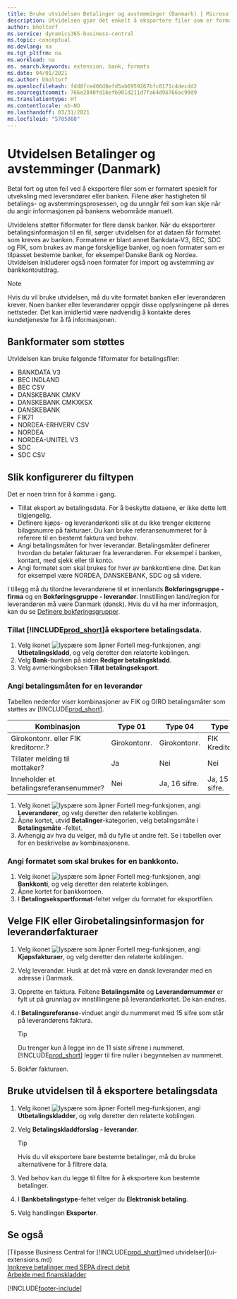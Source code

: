 ```yaml
---
title: Bruke utvidelsen Betalinger og avstemminger (Danmark) | Microsoft-dokumentasjon
description: Utvidelsen gjør det enkelt å eksportere filer som er formatert på forhånd for å oppfylle bankens krav til elektroniske innsendinger.
author: bholtorf
ms.service: dynamics365-business-central
ms.topic: conceptual
ms.devlang: na
ms.tgt_pltfrm: na
ms.workload: na
ms. search.keywords: extension, bank, formats
ms.date: 04/01/2021
ms.author: bholtorf
ms.openlocfilehash: fdd8fced06d8efd5ab6959267bfc0171c4decdd2
ms.sourcegitcommit: 766e2840fd16efb901d211d7fa64d96766ac99d9
ms.translationtype: HT
ms.contentlocale: nb-NO
ms.lasthandoff: 03/31/2021
ms.locfileid: "5785088"
---
```

# <a name="the-payments-and-reconciliations-dk-extension"></a>Utvidelsen Betalinger og avstemminger (Danmark)

Betal fort og uten feil ved å eksportere filer som er formatert spesielt for utveksling med leverandører eller banken. Filene øker hastigheten til betalings- og avstemmingsprosessen, og du unngår feil som kan skje når du angir informasjonen på bankens webområde manuelt.  

Utvidelens støtter filformater for flere dansk banker. Når du eksporterer betalingsinformasjon til en fil, sørger utvidelsen for at dataen får formatet som kreves av banken. Formatene er blant annet Bankdata-V3, BEC, SDC og FIK, som brukes av mange forskjellige banker, og noen formater som er tilpasset bestemte banker, for eksempel Danske Bank og Nordea. Utvidelsen inkluderer også noen formater for import og avstemming av bankkontoutdrag.  

> [!Note]
> Hvis du vil bruke utvidelsen, må du vite formatet banken eller leverandøren krever. Noen banker eller leverandører oppgir disse opplysningene på deres nettsteder. Det kan imidlertid være nødvendig å kontakte deres kundetjeneste for å få informasjonen.  

## <a name="supported-bank-formats"></a>Bankformater som støttes
Utvidelsen kan bruke følgende filformater for betalingsfiler:  

* BANKDATA V3  
* BEC INDLAND  
* BEC CSV  
* DANSKEBANK CMKV  
* DANSKEBANK CMKXKSX  
* DANSKEBANK  
* FIK71  
* NORDEA-ERHVERV CSV  
* NORDEA  
* NORDEA-UNITEL V3  
* SDC  
* SDC CSV  

## <a name="to-set-up-the-extension"></a>Slik konfigurerer du filtypen

Det er noen trinn for å komme i gang.  

* Tillat eksport av betalingsdata. For å beskytte dataene, er ikke dette lett tilgjengelig.  
* Definere kjøps- og leverandørkonti slik at du ikke trenger eksterne bilagsnumre på fakturaer. Du kan bruke referansenummeret for å referere til en bestemt faktura ved behov.  
* Angi betalingsmåten for hver leverandør. Betalingsmåter definerer hvordan du betaler fakturaer fra leverandøren. For eksempel i banken, kontant, med sjekk eller til konto.  
* Angi formatet som skal brukes for hver av bankkontiene dine. Det kan for eksempel være NORDEA, DANSKEBANK, SDC og så videre.  

I tillegg må du tilordne leverandørene til et innenlands **Bokføringsgruppe - firma** og en **Bokføringsgruppe - leverandør**. Innstillingen land/region for leverandøren må være Danmark (dansk). Hvis du vil ha mer informasjon, kan du se [Definere bokføringsgrupper](finance-posting-groups.md).  

### <a name="to-allow-prod_short-to-export-payment-data"></a>Tillat [!INCLUDE[prod_short](includes/prod_short.md)]å eksportere betalingsdata.

1. Velg ikonet ![lyspære som åpner Fortell meg-funksjonen](media/ui-search/search_small.png "Fortell hva du vil gjøre"), angi **Utbetalingskladd**, og velg deretter den relaterte koblingen.  
2. Velg **Bank**-bunken på siden **Rediger betalingskladd**.  
3. Velg avmerkingsboksen **Tillat betalingseksport**.  

### <a name="to-specify-a-payment-method-for-a-vendor"></a>Angi betalingsmåten for en leverandør

Tabellen nedenfor viser kombinasjoner av FIK og GIRO betalingsmåter som støttes av [!INCLUDE[prod_short](includes/prod_short.md)].

|Kombinasjon|Type 01 | Type 04 | Type 71 | Type 73 |
|----|--------|---------|---------|---------|
|Girokontonr. eller FIK kreditornr.? | Girokontonr. | Girokontonr. | FIK Kreditornr. | FIK Kreditornr.|
|Tillater melding til mottaker? | Ja |Nei |Nei | Ja |
|Inneholder et betalingsreferansenummer? | Nei | Ja, 16 sifre. | Ja, 15 sifre. | Nei|

1. Velg ikonet ![lyspære som åpner Fortell meg-funksjonen](media/ui-search/search_small.png "Fortell hva du vil gjøre"), angi **Leverandører**, og velg deretter den relaterte koblingen.  
2. Åpne kortet, utvid **Betalinger**-kategorien, velg betalingsmåte i **Betalingsmåte** -feltet.  
3. Avhengig av hva du velger, må du fylle ut andre felt. Se i tabellen over for en beskrivelse av kombinasjonene.  

### <a name="to-specify-the-format-to-use-for-a-bank-account"></a>Angi formatet som skal brukes for en bankkonto.

1. Velg ikonet ![lyspære som åpner Fortell meg-funksjonen](media/ui-search/search_small.png "Fortell hva du vil gjøre"), angi **Bankkonti**, og velg deretter den relaterte koblingen.  
2. Åpne kortet for bankkontoen.  
3. I **Betalingseksportformat**-feltet velger du formatet for eksportfilen.  

## <a name="choosing-the-fik-or-giro-payment-information-for-vendor-invoices"></a>Velge FIK eller Girobetalingsinformasjon for leverandørfakturaer

1. Velg ikonet ![lyspære som åpner Fortell meg-funksjonen](media/ui-search/search_small.png "Fortell hva du vil gjøre"), angi **Kjøpsfakturaer**, og velg deretter den relaterte koblingen.
2. Velg leverandør. Husk at det må være en dansk leverandør med en adresse i Danmark.
3. Opprette en faktura. Feltene **Betalingsmåte** og **Leverandørnummer** er fylt ut på grunnlag av innstillingene på leverandørkortet. De kan endres.
4. I **Betalingsreferanse**-vinduet angir du nummeret med 15 sifre som står på leverandørens faktura.  

    > [!Tip]
    > Du trenger kun å legge inn de 11 siste sifrene i nummeret. [!INCLUDE[prod_short](includes/prod_short.md)] legger til fire nuller i begynnelsen av nummeret.  

5. Bokfør fakturaen.

## <a name="to-use-the-extension-to-export-payment-data"></a>Bruke utvidelsen til å eksportere betalingsdata

1. Velg ikonet ![lyspære som åpner Fortell meg-funksjonen](media/ui-search/search_small.png "Fortell hva du vil gjøre"), angi **Utbetalingskladder**, og velg deretter den relaterte koblingen.  
2. Velg **Betalingskladdforslag - leverandør**.  

    > [!Tip]
    > Hvis du vil eksportere bare bestemte betalinger, må du bruke alternativene for å filtrere data.  

3. Ved behov kan du legge til filtre for å eksportere kun bestemte betalinger.  
4. I **Bankbetalingstype**-feltet velger du **Elektronisk betaling**.  
5. Velg handlingen **Eksporter**.  

## <a name="see-also"></a>Se også

[Tilpasse Business Central for [!INCLUDE[prod_short](includes/prod_short.md)]med utvidelser](ui-extensions.md)  
[Innkreve betalinger med SEPA direct debit](finance-collect-payments-with-sepa-direct-debit.md)  
[Arbeide med finanskladder](ui-work-general-journals.md)  


[!INCLUDE[footer-include](includes/footer-banner.md)]
